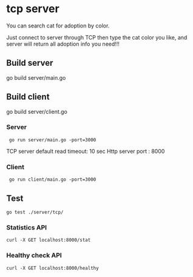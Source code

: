 # tcp server
You can search cat for adoption by color.

Just connect to server through TCP then type the cat color you like, and server will return all adoption info you need!!!



## Build server
 go build server/main.go
## Build client
 go build server/client.go
 
### Server
```
 go run server/main.go -port=3000 
```
TCP server default read timeout: 10 sec
Http server port : 8000
### Client
```
 go run client/main.go -port=3000
```

## Test
```
go test ./server/tcp/
```


### Statistics API
```
curl -X GET localhost:8000/stat
```

### Healthy check API
```
curl -X GET localhost:8000/healthy
```
